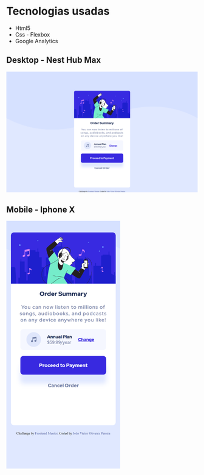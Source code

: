 
# Tecnologias usadas

- Html5
- Css - Flexbox
- Google Analytics

## Desktop - Nest Hub Max

<img src="./assets/screenshots/Desktop.png" width="800px" heigth="800px">

## Mobile - Iphone X

<img src="./assets/screenshots/Mobile.png" width="300px" heigth="300px">